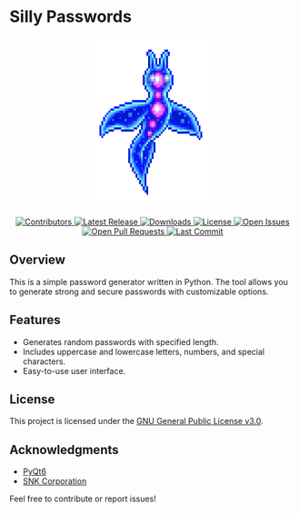 # Silly Passwords

<p align="center">
  <a href="https://github.com/VermeilChan/SillyPasswords">
    <img src="Assets/Raubtier.gif" height="300" width="200" alt="Logo">
  </a>
</p>

<p align="center">
  <a href="https://github.com/VermeilChan/SillyPasswords/graphs/contributors">
    <img alt="Contributors" src="https://img.shields.io/github/contributors/VermeilChan/SillyPasswords.svg?color=blue" />
  </a>
  <a href="https://github.com/VermeilChan/SillyPasswords/releases">
    <img alt="Latest Release" src="https://img.shields.io/github/release/VermeilChan/SillyPasswords.svg?color=green" />
  </a>
  <a href="https://github.com/VermeilChan/SillyPasswords/releases">
    <img alt="Downloads" src="https://img.shields.io/github/downloads/VermeilChan/SillyPasswords/total.svg?color=orange" />
  </a>
  <a href="https://github.com/VermeilChan/SillyPasswords/LICENSE">
    <img alt="License" src="https://img.shields.io/github/license/VermeilChan/SillyPasswords.svg?color=purple" />
  </a>
  <a href="https://github.com/VermeilChan/SillyPasswords/issues">
    <img alt="Open Issues" src="https://img.shields.io/github/issues/VermeilChan/SillyPasswords.svg?color=red" />
  </a>
  <a href="https://github.com/VermeilChan/SillyPasswords/pulls">
    <img alt="Open Pull Requests" src="https://img.shields.io/github/issues-pr/VermeilChan/SillyPasswords.svg?color=yellow" />
  </a>
  <a href="https://github.com/VermeilChan/SillyPasswords/commits/main">
    <img alt="Last Commit" src="https://img.shields.io/github/last-commit/VermeilChan/SillyPasswords.svg?color=green" />
  </a>
</p>

## Overview

This is a simple password generator written in Python. The tool allows you to generate strong and secure passwords with customizable options.

## Features

- Generates random passwords with specified length.
- Includes uppercase and lowercase letters, numbers, and special characters.
- Easy-to-use user interface.

## License

This project is licensed under the [GNU General Public License v3.0](LICENSE).

## Acknowledgments

- [PyQt6](https://www.riverbankcomputing.com)
- [SNK Corporation](https://www.snk-corp.co.jp)

Feel free to contribute or report issues!